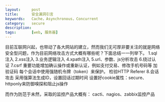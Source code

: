 ```yaml
---
layout:     post
title:      安全漏洞引言
keywords:   Cache，Asynchronous，Concurrent
category:   secure  
description: 
tags:		[web, 服务器]
---
```


目前互联网兴起，也带动了各大网站的建立，然而我们无可厚非要关注的就是网络安全型问题，作为目前网络攻击方式大概有哪些呢？下面总结一一列举下。
1.sql注入
2.xss注入
3.业务逻辑注入
4.xpath注入
5.url、参数、js分析攻击
6.绕过认证
7.csrf  重要功能增加确认操作或重新认证，例如支付交易、修改手机号码等 加验证码  每个会话中使用强随机令牌（token）来保护。 检验HTTP Referer
8.会话攻击  采用强算法生成ID，设置回话过期时间  设置好cookie属性：secure、httponly来防御嗅探和阻止js操作


而作为防范于未然，采取的监控产品大概有：
cacti、nagios、zabbix监控产品


